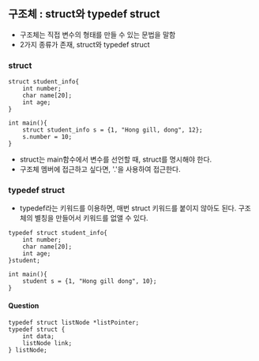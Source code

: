 ## 구조체 : struct와 typedef struct

- 구조체는 직접 변수의 형태를 만들 수 있는 문법을 말함
- 2가지 종류가 존재, struct와 typedef struct

### struct

```
struct student_info{
    int number;
    char name[20];
    int age;
}

int main(){
    struct student_info s = {1, "Hong gill, dong", 12};
    s.number = 10;
}
```

- struct는 main함수에서 변수를 선언할 때, struct를 명시해야 한다.
- 구조체 멤버에 접근하고 싶다면, '.'을 사용하여 접근한다.

### typedef struct

- typedef라는 키워드를 이용하면, 매번 struct 키워드를 붙이지 않아도 된다. 구조체의 별칭을 만들어서 키워드를 없앨 수 있다.

```
typedef struct student_info{
    int number;
    char name[20];
    int age;
}student;

int main(){
    student s = {1, "Hong gill dong", 10};
}
```

#### Question

```
typedef struct listNode *listPointer;
typedef struct {
    int data;
    listNode link;
} listNode;
```
